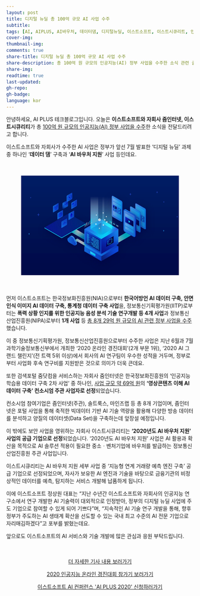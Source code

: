 ```yaml
---
layout: post
title: 디지털 뉴딜 총 100억 규모 AI 사업 수주
subtitle:
tags: [AI, AIPLUS, AI바우처, 데이터댐, 디지털뉴딜, 이스트소프트, 이스트시큐리트, 인공지능, 줌인터넷, 한국판뉴딜]
cover-img:
thumbnail-img:
comments: true
share-title: 디지털 뉴딜 총 100억 규모 AI 사업 수주
share-description: 총 100억 원 규모의 인공지능(AI) 정부 사업을 수주한 소식 관련 글
share-img: 
readtime: true
last-updated:
gh-repo:
gh-badge:
language: kor
---
```


<p>안녕하세요, AI PLUS 테크블로그입니다. 오늘은 <strong>이스트소프트와 자회사 줌인터넷, 이스트시큐리티</strong>가 총 <span style="text-decoration: underline;">100억 원 규모의 인공지능(AI) 정부 사업을 수주</span>한 소식을 전달드리려고 합니다.</p>

<p>이스트소프트와 자회사가 수주한 AI 사업은 정부가 앞선 7월 발표한 ‘디지털 뉴딜’ 과제 중 하나인 ‘<strong>데이터 댐</strong>’ 구축과 ‘<strong>AI 바우처 지원</strong>’ 사업 등인데요.</p>

<!-- wp:spacer {"height":20} -->
<div style="height:20px" aria-hidden="true" class="wp-block-spacer"></div>
<!-- /wp:spacer -->


<center>
    <figure>
     <a class="wp-editor-md-post-content-link" href="/assets/img/2020/1005/1.png">
        <img src="/assets/img/2020/1005/1.png" alt="" />
    </a>
    </figure>
</center>
<!-- wp:spacer {"height":20} -->
<div style="height:20px" aria-hidden="true" class="wp-block-spacer"></div>
<!-- /wp:spacer -->

<!-- wp:paragraph -->
<p>먼저 이스트소프트는 한국정보화진흥원(NIA)으로부터 <strong>한국어방언 AI 데이터 구축, 안면인식 이미지 AI 데이터 구축, 통계청 데이터 구축 사업</strong>을, 정보통신기획평가원(IITP)로부터는 <strong>폭력 상황 인지를 위한 인공지능 음성 분석 기술 연구개발 등 4개 사업</strong>과 정보통신산업진흥원(NIPA)로부터 <strong>1개 사업</strong> 등 <span style="text-decoration: underline;">총 8개 29억 원 규모의 AI 관련 정부 사업을 수주</span>했습니다.</p>
<!-- /wp:paragraph -->

<!-- wp:paragraph -->
<p>이 중 정보통신기획평가원, 정보통신산업진흥원으로부터 수주한 사업은 지난 6월과 7월 과학기술정보통신부에서 개최한 ‘2020 온라인 경진대회’(2개 부문 1위), ‘2020 AI 그랜드 챌린지’(전 트랙 5위 이상)에서 회사의 AI 연구팀이 우수한 성적을 거두며, 정부로부터 사업화 후속 연구비를 지원받은 것으로 의미가 더욱 큰데요.</p>
<!-- /wp:paragraph -->

<!-- wp:paragraph -->
<p>또한 검색포털 줌닷컴을 서비스하는 자회사 줌인터넷은 한국정보화진흥원의 ‘인공지능 학습용 데이터 구축 2차 사업’ 중 하나인, <span style="text-decoration: underline;">사업 규모 약 69억 원</span>의 <strong>‘영상콘텐츠 이해 AI 데이터 구축’ 컨소시엄 주관 사업자로 선정</strong>되었습니다.</p>
<!-- /wp:paragraph -->

<!-- wp:paragraph -->
<p>컨소시엄 참여기업은 줌인터넷(주관), 솔트룩스, 마인즈랩 등 총 8개 기업이며, 줌인터넷은 포털 사업을 통해 축적한 빅데이터 기반 AI 기술 역량을 활용해 다양한 방송 데이터를 분석하고 양질의 데이터셋(Data Set)을 구축하는데 앞장설 예정입니다.</p>
<!-- /wp:paragraph -->


<!-- wp:paragraph -->
<p>이 밖에도 보안 사업을 영위하는 자회사 이스트시큐리티는 <strong>‘2020년도 AI 바우처 지원’ 사업의 공급 기업으로 선정</strong>되었습니다. ‘2020년도 AI 바우처 지원’ 사업은 AI 활용과 확산을 목적으로 AI 솔루션 적용이 필요한 중소ㆍ벤처기업에 바우처를 발급하는 정보통신산업진흥원 주관 사업입니다.</p>
<!-- /wp:paragraph -->

<!-- wp:paragraph -->
<p>이스트시큐리티는 AI 바우처 지원 세부 사업 중 ‘지능형 연계 거래량 예측 엔진 구축’ 공급 기업으로 선정되었으며, 자사가 보유한 AI 엔진과 기술을 바탕으로 금융기관의 비정상적인 데이터를 예측, 탐지하는 서비스 개발해 납품하게 됩니다.</p>
<!-- /wp:paragraph -->

<!-- wp:paragraph -->
<p>이에 이스트소프트 정상원 대표는 “지난 수년간 이스트소프트와 자회사의 인공지능 연구소에서 연구 개발한 AI 기술력이 대외적으로 인정받아, 정부의 디지털 뉴딜 사업에 주도 기업으로 참여할 수 있게 되어 기쁘다”며, “지속적인 AI 기술 연구 개발을 통해, 향후 정부가 주도하는 AI 생태계 확산을 선도할 수 있는 국내 최고 수준의 AI 전문 기업으로 자리매김하겠다”고 포부를 밝혔는데요.</p>
<!-- /wp:paragraph -->

<!-- wp:paragraph -->
<p>앞으로도 이스트소프트의 AI 서비스와 기술 개발에 많은 관심과 응원 부탁드립니다.</p>
<!-- /wp:paragraph -->

<!-- wp:spacer {"height":20} -->
<div style="height:20px" aria-hidden="true" class="wp-block-spacer"></div>
<!-- /wp:spacer -->

<!-- wp:paragraph {"align":"center"} -->
<CENTER><p class="has-text-align-center"><a rel="noreferrer noopener" href="https://www.techm.kr/news/articleView.html?idxno=75891" target="_blank">더 자세한 기사 내용 보러가기</a></p></CENTER>
<!-- /wp:paragraph -->

<!-- wp:paragraph {"align":"center"} -->
<CENTER><p class="has-text-align-center"><a rel="noreferrer noopener" href="/2020/08/2020-인공지능-온라인-경진대회-참가기/" target="_blank">2020 인공지능 온라인 경진대회 참가기 보러가기</a></p></CENTER>
<!-- /wp:paragraph -->

<!-- wp:paragraph {"align":"center"} -->
<CENTER><p class="has-text-align-center"><a rel="noreferrer noopener" href="/2020/09/aiplus2020/" target="_blank">이스트소프트 AI 컨퍼런스 'AI PLUS 2020' 신청하러가기</a></p></CENTER>
<!-- /wp:paragraph -->